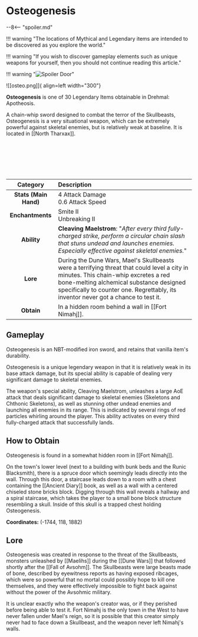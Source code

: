 # Osteogenesis

--8<-- "spoiler.md"

!!! warning "The locations of Mythical and Legendary items are intended to be discovered as you explore the world."

!!! warning "If you wish to discover gameplay elements such as unique weapons for yourself, then you should not continue reading this article."

!!! warning "![Spoiler Door](/assets/img/spoiler_door.png)"

![[osteo.png]]{ align=left width="300"}

**Osteogenesis** is one of 30 Legendary Items obtainable in Drehmal: Apotheosis.

A chain-whip sword designed to combat the terror of the Skullbeasts, Osteogenesis is a very situational weapon, which can be extremely powerful against skeletal enemies, but is relatively weak at baseline. It is located in [[North Tharxax]].

<br> <br> <br> <br> <br>

| Category | Description |
|:--------------------------------:|:-----------------------------------------------------------------------------------------------------------------------------------------------------------------------------|
| **Stats (Main Hand)**         | 4 Attack Damage <br> 0.6 Attack Speed         |
| **Enchantments**              | Smite II <br> Unbreaking II |
| **Ability**                   | **Cleaving Maelstrom**: "*After every third fully-charged strike, perform a circular chain slash that stuns undead and launches enemies. Especially effective against skeletal enemies.*" |
| **Lore**                      | During the Dune Wars, Mael's Skullbeasts were a terrifying threat that could level a city in minutes. This chain-whip excretes a red bone-melting alchemical substance designed specifically to counter one. Regrettably, its inventor never got a chance to test it. |
| **Obtain**                    | In a hidden room behind a wall in [[Fort Nimahj]].   |

## Gameplay
Osteogenesis is an NBT-modified iron sword, and retains that vanilla item's durability.

Osteogenesis is a unique legendary weapon in that it is relatively weak in its base attack damage, but its special ability is capable of dealing very significant damage to skeletal enemies. 

The weapon's special ability, Cleaving Maelstrom, unleashes a large AoE attack that deals significant damage to skeletal enemies (Skeletons and Chthonic Skeletons), as well as stunning other undead enemies and launching all enemies in its range. This is indicated by several rings of red particles whirling around the player. This ability activates on every third fully-charged attack that successfully lands. 

## How to Obtain
Osteogenesis is found in a somewhat hidden room in [[Fort Nimahj]].

On the town's lower level (next to a building with bunk beds and the Runic Blacksmith), there is a spruce door which seemingly leads directly into the wall. Through this door, a staircase leads down to a room with a chest containing the [[Ancient Diary]] book, as well as a wall with a centered chiseled stone bricks block. Digging through this wall reveals a hallway and a spiral staircase, which takes the player to a small bone block structure resembling a skull. Inside of this skull is a trapped chest holding Osteogenesis.

**Coordinates:** (-1744, 118, 1882)

## Lore
Osteogenesis was created in response to the threat of the Skullbeasts, monsters unleashed by [[Maelihs]] during the [[Dune Wars]] that followed shortly after the [[Fall of Avsohm]]. The Skullbeasts were large beasts made of bone, described by eyewitness reports as having exposed ribcages, which were so powerful that no mortal could possibly hope to kill one themselves, and they were effectively impossible to fight back against without the power of the Avsohmic military.

It is unclear exactly who the weapon's creator was, or if they perished before being able to test it. Fort Nimahj is the only town in the West to have never fallen under Mael's reign, so it is possible that this creator simply never had to face down a Skullbeast, and the weapon never left Nimahj's walls.
